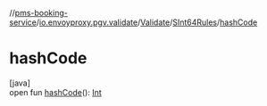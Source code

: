 //[pms-booking-service](../../../../index.md)/[io.envoyproxy.pgv.validate](../../index.md)/[Validate](../index.md)/[SInt64Rules](index.md)/[hashCode](hash-code.md)

# hashCode

[java]\
open fun [hashCode](hash-code.md)(): [Int](https://kotlinlang.org/api/core/kotlin-stdlib/kotlin/-int/index.html)